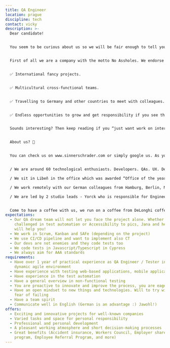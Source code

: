 ```yaml
---
title: QA Engineer
location: prague
discipline: tech
contact: vicky
description: >-
  Dear candidate!


  You seem to be curious about us so we will be fair enough to tell you openly about what is expecting you if you decide to apply.


  First of all we are a company with the motto No Assholes. We endorse individuals and interactions over processes and tools in every project we have. #NoBullshit. What else?


  ✅ International fancy projects.


  ✅ Multicultural cross-functional teams.


  ✅ Travelling to Germany and other countries to meet with colleagues.


  ✅ Endless opportunities to grow and get responsibility if you see that potential in you!


  Sounds interesting? Then keep reading if you “just want work on interesting projects with no alpha leaders and no beta teams”.


  About us? 🚀


  You can check us on www.sinnerschrader.com or simply google us. As you would be sitting with us in our Prague studio, you may want to know that:


  / We are around 60 technological enthusiasts. Developers. QAs. UX. Designers. Scrum Masters. And we want to grow by 100 soon! 🎉

  / We sit in Libeň in the office which was awarded “Office of the year 2018” 🥇

  / We work remotely with our German colleagues from Hamburg, Berlin, Munich and Frankfurt on cool projects for quite cool clients 🆒

  / We are led by 2 studio leads - Yorck who is responsible for Engineering & Product management and Petr who is responsible for Design - both charming gentlemen 👈


  Come to have a coffee with us, we run on a coffee from DeLonghi coffee maker and we will give you a free training on how to make a nice whip! ☕
expectations:
  - Our QA dream team will not let you face the project alone. Whether you are
    challenged in test automation or Accessibility to pics, Jana and her team
    will help you!
  - We work in Scrum, Kanban and SAFe (depending on the project)
  - We use CI/CD pipeline and want to implement also CT
  - Our devs are not enemies and they code tests too
  - We code tests in Javascript/Typescript in Cypress
  - We always aim for AAA standards
requirements:
  - Have over 1 year of practical experience as QA Engineer / Tester in the
    dynamic agile environment
  - Have experience with testing web-based applications, mobile applications
  - Have experience in the test automation
  - Have a general overview in non-functional testing
  - You are proactive to innovate and improve the process, you are eager to learn
  - Have an open mindset to new things and technologies. Will to try without
    fear of failing
  - Have a team spirit
  - Communicate well in English (German is an advantage :) Jawohl!)
offers:
  - Exciting and innovative projects for well-known companies
  - Varied tasks and space for personal responsibility
  - Professional and personal development
  - A pleasant working atmosphere and short decision-making processes
  - Great benefits (Accident insurance, Workers Council, Employer share purchase
    program, Employee Referral Program, and more)
---
```

